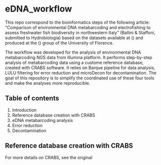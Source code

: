 # eDNA_workflow
This repo correspond to the bioinformatics steps of the following article:
"Comparison of environmental DNA metabarcoding and electrofishing to assess freshwater fish biodiversity in northwestern Italy" (Ballini & Staffoni, submitted to Hydrobiologia)
based on the datasets available at () and produced at the () group of the University of Florence. 

The workflow was developed for the analysis of environmental DNA metabarcoding NGS data from Illumina platform. It performs step-by-step analysis of metabarcoding data using a custome reference database, created with CRABS software. It relies on Barque pipeline for data analysis, LULU filtering for error reduction and microDecon for decontamination. The goal of this repository is to simplify the coordinated use of these four tools and make the analyses more reproducible.

## Table of contents
1. Introduction
2. Reference database creation with CRABS
3. eDNA metabarcoding analysis
4. Error reduction
5. Decontamination

## Reference database creation with CRABS
For more details on CRABS, see the original 
